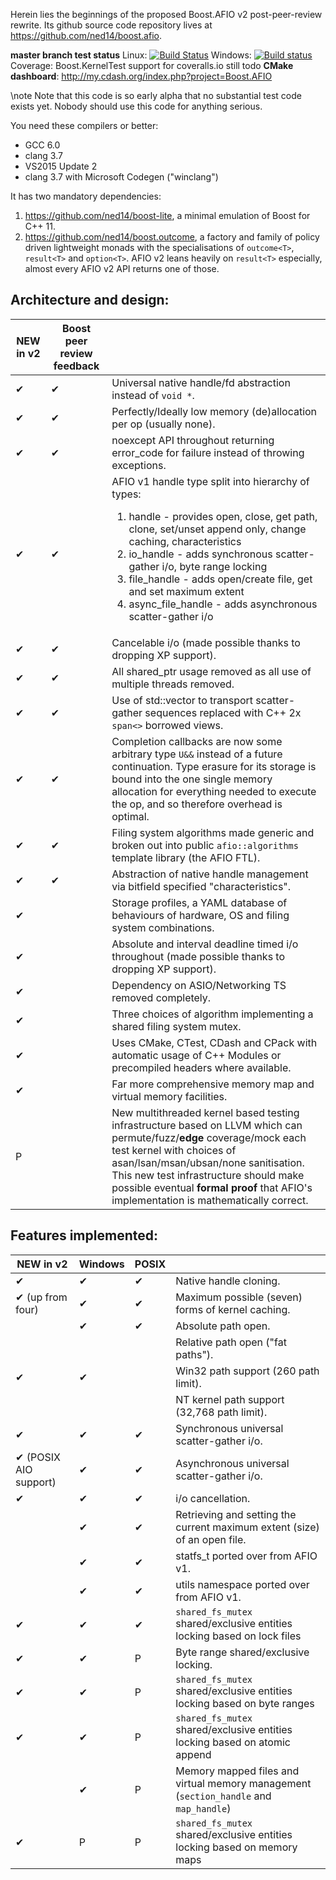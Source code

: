 ﻿Herein lies the beginnings of the proposed Boost.AFIO v2 post-peer-review rewrite. Its github
source code repository lives at https://github.com/ned14/boost.afio.

<b>master branch test status</b> Linux: [![Build Status](https://travis-ci.org/ned14/boost.afio.svg?branch=master)](https://travis-ci.org/ned14/boost.afio) Windows: [![Build status](https://ci.appveyor.com/api/projects/status/ox59o2r276xbmef7/branch/master?svg=true)](https://ci.appveyor.com/project/ned14/boost-afio/branch/master) Coverage: Boost.KernelTest support for coveralls.io still todo <b>CMake dashboard</b>: http://my.cdash.org/index.php?project=Boost.AFIO

\note Note that this code is so early alpha that no substantial test code exists
yet. Nobody should use this code for anything serious.

You need these compilers or better:
- GCC 6.0
- clang 3.7
- VS2015 Update 2
- clang 3.7 with Microsoft Codegen ("winclang")

It has two mandatory dependencies:

1. https://github.com/ned14/boost-lite, a minimal emulation of Boost for C++ 11.
2. https://github.com/ned14/boost.outcome, a factory and family of policy driven lightweight monads with
the specialisations of `outcome<T>`, `result<T>` and `option<T>`. AFIO v2 leans heavily
on `result<T>` especially, almost every AFIO v2 API returns one of those.


## Architecture and design:

| NEW in v2 | Boost peer review feedback |     |
| --------- | -------------------------- | --- |
| ✔ | ✔ | Universal native handle/fd abstraction instead of `void *`.
| ✔ | ✔ | Perfectly/Ideally low memory (de)allocation per op (usually none).
| ✔ | ✔ | noexcept API throughout returning error_code for failure instead of throwing exceptions.
| ✔ | ✔ | AFIO v1 handle type split into hierarchy of types:<ol><li>handle - provides open, close, get path, clone, set/unset append only, change caching, characteristics<li>io_handle - adds synchronous scatter-gather i/o, byte range locking<li>file_handle - adds open/create file, get and set maximum extent<li>async_file_handle - adds asynchronous scatter-gather i/o</ol>
| ✔ | ✔ | Cancelable i/o (made possible thanks to dropping XP support).
| ✔ | ✔ | All shared_ptr usage removed as all use of multiple threads removed.
| ✔ | ✔ | Use of std::vector to transport scatter-gather sequences replaced with C++ 2x `span<>` borrowed views.
| ✔ | ✔ | Completion callbacks are now some arbitrary type `U&&` instead of a future continuation. Type erasure for its storage is bound into the one single memory allocation for everything needed to execute the op, and so therefore overhead is optimal.
| ✔ | ✔ | Filing system algorithms made generic and broken out into public `afio::algorithms` template library (the AFIO FTL).
| ✔ | ✔ | Abstraction of native handle management via bitfield specified "characteristics".
| ✔ |   | Storage profiles, a YAML database of behaviours of hardware, OS and filing system combinations.
| ✔ |   | Absolute and interval deadline timed i/o throughout (made possible thanks to dropping XP support).
| ✔ |   | Dependency on ASIO/Networking TS removed completely.
| ✔ |   | Three choices of algorithm implementing a shared filing system mutex.
| ✔ |   | Uses CMake, CTest, CDash and CPack with automatic usage of C++ Modules or precompiled headers where available.
| ✔ |   | Far more comprehensive memory map and virtual memory facilities.
| P |   | New multithreaded kernel based testing infrastructure based on LLVM which can permute/fuzz/<b>edge</b> coverage/mock each test kernel with choices of asan/lsan/msan/ubsan/none sanitisation. This new test infrastructure should make possible eventual <b>formal proof</b> that AFIO's implementation is mathematically correct.


## Features implemented:

| NEW in v2 | Windows | POSIX |     |
| --------- | --------| ----- | --- |
| ✔ | ✔ | ✔ | Native handle cloning.
| ✔ (up from four) | ✔ | ✔ | Maximum possible (seven) forms of kernel caching.
|   | ✔ | ✔ | Absolute path open.
|   |   |   | Relative path open ("fat paths").
| ✔ | ✔ |   | Win32 path support (260 path limit).
|   |   |   | NT kernel path support (32,768 path limit).
| ✔ | ✔ | ✔ | Synchronous universal scatter-gather i/o.
| ✔ (POSIX AIO support) | ✔ | ✔ | Asynchronous universal scatter-gather i/o.
| ✔ | ✔ | ✔ | i/o cancellation.
|   | ✔ | ✔ | Retrieving and setting the current maximum extent (size) of an open file.
|   | ✔ | ✔ | statfs_t ported over from AFIO v1.
|   | ✔ | ✔ | utils namespace ported over from AFIO v1.
| ✔ | ✔ | ✔ | `shared_fs_mutex` shared/exclusive entities locking based on lock files
| ✔ | ✔ | P | Byte range shared/exclusive locking.
| ✔ | ✔ | P | `shared_fs_mutex` shared/exclusive entities locking based on byte ranges
| ✔ | ✔ | P | `shared_fs_mutex` shared/exclusive entities locking based on atomic append
|   | ✔ | P | Memory mapped files and virtual memory management (`section_handle` and `map_handle`)
| ✔ | P | P | `shared_fs_mutex` shared/exclusive entities locking based on memory maps

